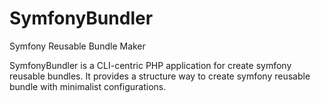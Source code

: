 # SymfonyBundler
Symfony Reusable Bundle Maker

SymfonyBundler is a CLI-centric PHP application for create symfony reusable bundles. It provides a structure way to create symfony reusable bundle with minimalist configurations.

